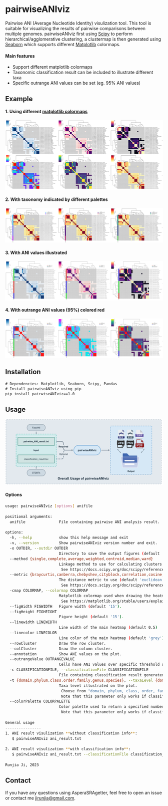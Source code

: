 # pairwiseANIviz
<!-- [![PyPI version](https://badge.fury.io/py/asperaSRAgetter.svg)](https://badge.fury.io/py/asperaSRAgetter) -->

Pairwise ANI (Average Nucleotide Identity) visulization tool. This tool is suitable for visualizing the results of pairwise comparisons between multiple genomes.
pairwiseANIviz first using [Scipy](https://docs.scipy.org/doc/scipy/reference/generated/scipy.cluster.hierarchy.linkage.html#scipy.cluster.hierarchy.linkage) to perform hierarchical/agglomerative clustering, a clustermap is then generated using [Seaborn](https://seaborn.pydata.org/generated/seaborn.clustermap.html) which supports different [Matplotlib]() colormaps.

#### Main features
* Support different matplotlib colormaps
* Taxonomic classification result can be included to illustrate different taxa
* Specific outrange ANI values can be set (eg. 95% ANI values) 

## Example
#### 1. Using different [matplotlib colormaps](https://matplotlib.org/stable/users/explain/colors/colormaps.html)
<img src="/static/example_with_diffferent_cmap.svg" alt="Figure"/>

#### 2. With taxonomy indicated by different palettes
<img src="/static/example_with_different_palette.svg" alt="Figure"/>

#### 3. With ANI values illustrated
<img src="/static/example_with_annotation.svg" alt="Figure"/>

#### 4. With outrange ANI values (95%) colored red
<img src="/static/example_with_outrangeValue.svg" alt="Figure"/>


## Installation
 
<!-- AsperaSRAgetter has been distributed on [pypi](https://pypi.org/project/AsperaSRAgetter/). You can easily install AsperaSRAgetter through pip. AsperaSRAgetter depends on Aspera-CLI to retrive sequencing data from ENA. It is recommended to install Aspera-CLI [with Conda](https://anaconda.org/hcc/aspera-cli). -->

```shell
# Dependencies: Matplotlib, Seaborn, Scipy, Pandas
# Install pairwiseANIviz using pip
pip install pairwiseANIviz==1.0
```




## Usage


![overallUsage](./static/Overall_Usage.png) 

#### Options

```bash
usage: pairwiseANIviz [options] anifile

positional arguments:
  anifile               File containing pairwise ANI analysis result.

options:
  -h, --help            show this help message and exit
  -v, --version         Show pairwiseANIviz version number and exit.
  -o OUTDIR, --outdir OUTDIR
                        Directory to save the output figures (default 'pairwiseANIviz').
  --method {single,complete,average,weighted,centroid,median,ward}
                        Linkage method to use for calculating clusters (default 'average').
                         See https://docs.scipy.org/doc/scipy/reference/generated/scipy.cluster.hierarchy.linkage.html#scipy.cluster.hierarchy.linkage
  --metric {braycurtis,canberra,chebyshev,cityblock,correlation,cosine,dice,euclidean,hamming,jaccard,jensenshannon,kulczynski1,mahalanobis,matching,minkowski,rogerstanimoto,russellrao,seuclidean,sokalmichener,sokalsneath,sqeuclidean,yule}
                        The distance metric to use (default 'euclidean').
                         See https://docs.scipy.org/doc/scipy/reference/generated/scipy.spatial.distance.pdist.html#scipy.spatial.distance.pdist
  -cmap COLORMAP, --colormap COLORMAP
                        Matplotlib colormap used when drawing the heatmap of ANI values (default 'Blues').
                         See https://matplotlib.org/stable/users/explain/colors/colormaps.html
  --figWidth FIGWIDTH   Figure width (default '15').
  --figHeight FIGHEIGHT
                        Figure height (default '15').
  --linewidth LINEWIDTH
                        Line width of the main heatmap (default 0.5)
  --linecolor LINECOLOR
                        Line color of the main heatmap (default 'grey').
  --rowCluster          Draw the row cluster.
  --colCluster          Draw the column cluster.
  --annotation          Show ANI values on the plot.
  --outrangeValue OUTRANGEVALUE
                        Cells have ANI values over specific threshold set to red (eg. cells have ANI value >=0.95 set to red) (default 100).
  -c CLASSIFICATIONFILE, --classificationFile CLASSIFICATIONFILE
                        File containing classification result generated by GTDBTk(https://github.com/Ecogenomics/GTDBTk).
  -t {domain,phylum,class,order,family,genus,species}, --taxaLevel {domain,phylum,class,order,family,genus,species}
                        Taxa level illustrated on the plot.
                         Choose from "domain, phylum, class, order, family, genus, species".
                         Note that this parameter only works if classification result was input.
  --colorPalette COLORPALETTE
                        Color palette used to return a specified number of evenly spaced hues which are then used to illustrate different taxa (default 'hls').
                         Note that this parameter only works if classification result was input.

General usage
----------------
1. ANI result visulization **without classification info**:
   $ pairwiseANIviz ani_result.txt

2. ANI result visulization **with classification info**:
   $ pairwiseANIviz ani_result.txt --classificationFile classification_result.tsv

Runjia Ji, 2023

```

## Contact
If you have any questions using AsperaSRAgetter, feel free to open an issue or contact me jirunjia@gmail.com.